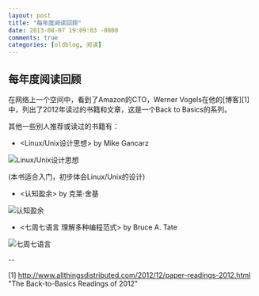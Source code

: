 ```yaml
---
layout: post
title: "每年度阅读回顾"
date: 2013-08-07 19:09:03 -0800
comments: true
categories: [oldblog, 阅读] 
---
```


## 每年度阅读回顾

在网络上一个空间中，看到了Amazon的CTO，Werner Vogels在他的[博客][1]中，列出了2012年读过的书籍和文章，这是一个Back to Basics的系列。

其他一些别人推荐或读过的书籍有：

- <Linux/Unix设计思想> by Mike Gancarz

![Linux/Unix设计思想](/images/linuxshejisixiang.jpg "Linux/Unix设计思想")

(本书适合入门，初步体会Linux/Unix的设计)

- <认知盈余> by 克莱·舍基

![认知盈余](/images/renzhiyingyu.jpg "认知盈余")

- <七周七语言 理解多种编程范式> by Bruce A. Tate

![七周七语言](/images/qizhouqiyuyan.jpg "七周七语言")

--

[1] http://www.allthingsdistributed.com/2012/12/paper-readings-2012.html "The Back-to-Basics Readings of 2012"